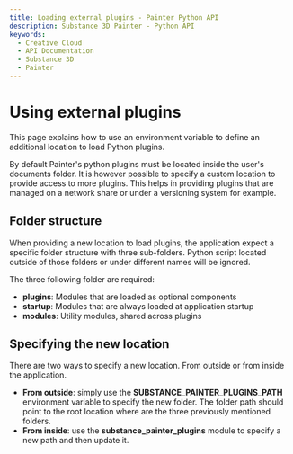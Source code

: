 ```yaml
---
title: Loading external plugins - Painter Python API
description: Substance 3D Painter - Python API
keywords:
  - Creative Cloud
  - API Documentation
  - Substance 3D
  - Painter
---
```


# Using external plugins

This page explains how to use an environment variable to define an additional location to load Python plugins.

By default Painter's python plugins must be located inside the user's documents folder. It is however possible to specify a custom location to provide access to more plugins. This helps in providing plugins that are managed on a network share or under a versioning system for example.

## Folder structure

When providing a new location to load plugins, the application expect a specific folder structure with three sub-folders. Python script located outside of those folders or under different names will be ignored.

The three following folder are required:

- **plugins**: Modules that are loaded as optional components
- **startup**: Modules that are always loaded at application startup
- **modules**: Utility modules, shared across plugins

## Specifying the new location

There are two ways to specify a new location. From outside or from inside the application.

- **From outside**: simply use the **SUBSTANCE_PAINTER_PLUGINS_PATH** environment variable to specify the new folder. The folder path should point to the root location where are the three previously mentioned folders.
- **From inside**: use the **substance_painter_plugins** module to specify a new path and then update it.